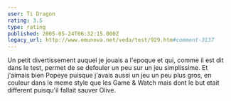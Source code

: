 ```yaml
---
user: Ti Dragon
rating: 3.5
type: rating
published: 2005-05-24T06:32:15.000Z
legacy_url: http://www.emunova.net/veda/test/929.htm#comment-3137
---
```

Un petit divertissement auquel je jouais a l'epoque et qui, comme il est dit dans le test, permet de se defouler un peu sur un jeu simplissime. Et j'aimais bien Popeye puisque j'avais aussi un jeu un peu plus gros, en couleur dans le meme style que les Game & Watch mais dont le but etait different puisqu'il fallait sauver Olive.